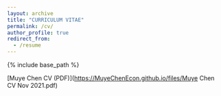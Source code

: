 ```yaml
---
layout: archive
title: "CURRICULUM VITAE"
permalink: /cv/
author_profile: true
redirect_from:
  - /resume
---
```


{% include base_path %}

[Muye Chen CV (PDF)](https://MuyeChenEcon.github.io/files/Muye Chen CV Nov 2021.pdf)

